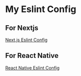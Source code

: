 # My Eslint Config

## For Nextjs
[Next.js Eslint Config](https://github.com/Ashaffah/lint-config/blob/main/nextjs.md)

## For React Native
[React Native Eslint Config](https://github.com/Ashaffah/lint-config/blob/main/react_native.md)
